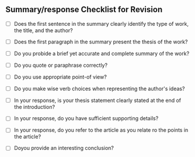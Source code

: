 ## Summary/response Checklist for Revision
- [ ] Does the first sentence in the summary clearly identify the type of work, the title, and the author?

- [ ] Does the first paragraph in the summary present the thesis of the work?

- [ ] Do you probide a brief yet accurate and complete summary of the work?

- [ ] Do you quote or paraphrase correctly?

- [ ] Do you use appropriate point-of view?

- [ ] Do you make wise verb choices when representing the author's ideas?

- [ ] In your response, is your thesis statement clearly stated at the end of the introduction?

- [ ] In your response, do you have sufficient supporting details?

- [ ] In your response, do you refer to the article as you relate ro the points in the article?

- [ ] Doyou provide an interesting conclusion?